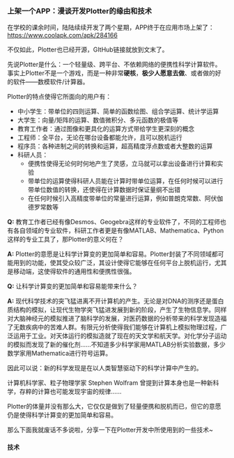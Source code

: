 ### 上架一个APP：漫谈开发Plotter的缘由和技术

在学校的课余时间，陆陆续续开发了两个星期，APP终于在应用市场上架了：https://www.coolapk.com/apk/284166

不仅如此，Plotter也已经开源，GItHub链接就放到文末了。

先说Plotter是什么：一个轻量级、跨平台、不依赖网络的便携性科学计算软件。事实上Plotter不是一个游戏，而是一种非常**硬核**，**极少人愿意去做**、或者做的好的软件——数模软件/计算器。

Plotter的特点使得它所面向的用户有：

- 中小学生：带单位的四则运算、简单的函数绘图、组合学运算、统计学运算
- 大学生：向量/矩阵的运算、数值微积分、多元函数的极值等
- 教育工作者：通过图像和更具化的运算方式带给学生更深刻的概念
- 工程师：全平台，无论在哪台设备都能允许，且可以脱机运行
- 程序员：各种进制之间的转换和运算，超高精度浮点数或者大整数的运算
- 科研人员：
  - 便携性使得无论何时何地产生了灵感，立马就可以拿出设备进行计算和实验
  - 带单位的运算使得科研人员能在计算时带单位运算，在任何时候可以进行带单位数值的转换，还使得在计算数据时保证量纲不出错
  - 在任何时候引入高精度带单位的常量进行运算，例如普朗克常数、阿伏伽德罗常数等

**Q:** 教育工作者已经有像Desmos、Geogebra这样的专业软件了，不同的工程师也有各自领域的专业软件，科研工作者更是有像MATLAB、Mathematica、Python这样的专业工具了，那Plotter的意义何在？

**A:** Plotter的意愿是让科学计算变的更加简单和容易。Plotter封装了不同领域都可能用到的功能，使其受众较广泛，其设计使得它能够在任何平台上脱机运行，尤其是移动端，这使得软件的通用性和便携性很强。

**Q:** 让科学计算变的更加简单和容易能带来什么？

**A:** 现代科学技术的突飞猛进离不开计算机的产生。无论是对DNA的测序还是蛋白质结构的模拟，让现代生物学突飞猛进发展到新的阶段，产生了生物信息学。同样对大脑神经元的模拟推进了脑科学的发展，对医药数据的分析带来的科学发现造福了无数疾病中的苦难人群。有限元分析使得我们能够在计算机上模拟物理过程，广泛运用于工业。对天体运行的模拟造就了现在的天文学和航天学。对化学分子运动的模拟而发现了新的催化剂......不知道多少科学家用MATLAB分析实验数据，多少数学家用Mathematica进行符号运算。

因此可以说：新的科学发现是在以人类智慧驱动下的科学计算中产生的。

计算机科学家、粒子物理学家 Stephen Wolfram 曾提到计算本身也是一种新科学，存粹的计算也可能发现宇宙的规律......

Plotter的体量并没有那么大，它仅仅是做到了轻量便携和脱机而已，但它的意愿仍是使得科学计算变的更加简单和容易。

那么下面我就废话不多说啦，分享一下在Plotter开发中所使用到的一些技术~

#### 技术

